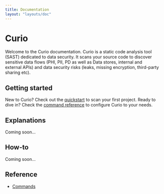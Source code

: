 ```yaml
---
title: Documentation
layout: "layouts/doc"
---
```


# Curio

Welcome to the Curio documentation. Curio is a static code analysis tool (SAST) dedicated to data security. It scans your source code to discover sensitive data flows (PHI, PII, PD as well as Data stores, internal and external APIs) and data security risks (leaks, missing encryption, third-party sharing etc).

## Getting started

New to Curio? Check out the [quickstart](/quickstart/) to scan your first project. Ready to dive in? Check the [command reference](/reference/commands/) to configure Curio to your needs.


## Explanations

Coming soon...

## How-to

Coming soon...

## Reference

- [Commands](/reference/commands)